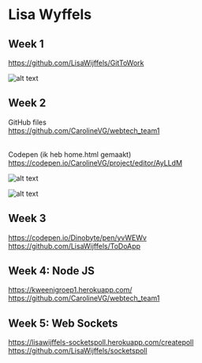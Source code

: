 <h1>Lisa Wyffels</h1>

<h2>Week 1</h2>

https://github.com/LisaWijffels/GitToWork

![alt text](https://i.imgur.com/yZIZKdB.png)


<h2>Week 2</h2>

GitHub files<br>
https://github.com/CarolineVG/webtech_team1<br><br>

Codepen (ik heb home.html gemaakt)<br>
https://codepen.io/CarolineVG/project/editor/AyLLdM


![alt text](https://i.imgur.com/gyTqVLC.png)

![alt text](https://i.imgur.com/eTJ0Usl.png)

<h2>Week 3</h2>

https://codepen.io/Dinobyte/pen/yvWEWv <br>
https://github.com/LisaWijffels/ToDoApp

<h2>Week 4: Node JS</h2>

https://kweenigroep1.herokuapp.com/ <br>
https://github.com/CarolineVG/webtech_team1

<h2>Week 5: Web Sockets</h2>

https://lisawijffels-socketspoll.herokuapp.com/createpoll <br>
https://github.com/LisaWijffels/socketspoll
